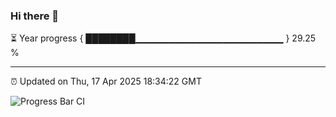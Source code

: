 ### Hi there 👋

⏳ Year progress { ████████▁▁▁▁▁▁▁▁▁▁▁▁▁▁▁▁▁▁▁▁▁▁ } 29.25 %

---

⏰ Updated on Thu, 17 Apr 2025 18:34:22 GMT

![Progress Bar CI](https://github.com/DhruviPatel157/GitHub-Actions-Demo/workflows/Progress%20Bar%20CI/badge.svg)
